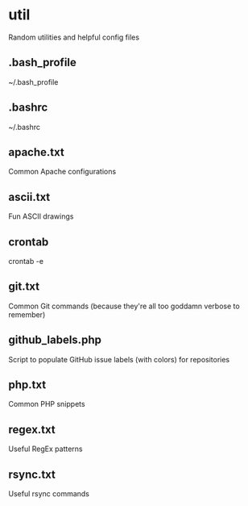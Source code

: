 # util
Random utilities and helpful config files

## .bash_profile
~/.bash_profile

## .bashrc
~/.bashrc

## apache.txt
Common Apache configurations

## ascii.txt
Fun ASCII drawings

## crontab
crontab -e

## git.txt
Common Git commands (because they're all too goddamn verbose to remember)

## github_labels.php
Script to populate GitHub issue labels (with colors) for repositories

## php.txt
Common PHP snippets

## regex.txt
Useful RegEx patterns

## rsync.txt
Useful rsync commands
